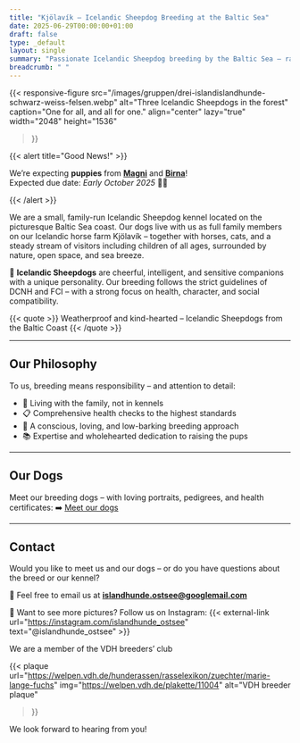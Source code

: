 ```yaml
---
title: "Kjölavík – Icelandic Sheepdog Breeding at the Baltic Sea"
date: 2025-06-29T00:00:00+01:00
draft: false
type: _default
layout: single
summary: "Passionate Icelandic Sheepdog breeding by the Baltic Sea – raised in a loving family environment with a focus on health and character."
breadcrumb: " "
---
```


{{< responsive-figure
   src="/images/gruppen/drei-islandislandhunde-schwarz-weiss-felsen.webp"
   alt="Three Icelandic Sheepdogs in the forest"
   caption="One for all, and all for one."
   align="center"
   lazy="true"
   width="2048"
   height="1536"
>}}

{{< alert title="Good News!" >}}

We’re expecting **puppies** from **[Magni](/en/zuchthunde/magni/)** and **[Birna](/en/zuchthunde/snjobirta/)**! \
Expected due date: *Early October 2025* 🍼🐾

{{< /alert >}}

We are a small, family-run Icelandic Sheepdog kennel located on the picturesque Baltic Sea coast. Our dogs live with us as full family members on our Icelandic horse farm Kjölavík – together with horses, cats, and a steady stream of visitors including children of all ages, surrounded by nature, open space, and sea breeze.

🐾 **Icelandic Sheepdogs** are cheerful, intelligent, and sensitive companions with a unique personality. Our breeding follows the strict guidelines of DCNH and FCI – with a strong focus on health, character, and social compatibility.

{{< quote >}}
Weatherproof and kind-hearted – Icelandic Sheepdogs from the Baltic Coast
{{< /quote >}}

---

## Our Philosophy

To us, breeding means responsibility – and attention to detail:

- 🐶 Living with the family, not in kennels
- 📋 Comprehensive health checks to the highest standards
- 🌿 A conscious, loving, and low-barking breeding approach
- 📚 Expertise and wholehearted dedication to raising the pups

---

## Our Dogs

Meet our breeding dogs – with loving portraits, pedigrees, and health certificates:
➡️ [Meet our dogs](/en/zuchthunde/)

---

## Contact

Would you like to meet us and our dogs – or do you have questions about the breed or our kennel?

📩 Feel free to email us at [**islandhunde.ostsee@googlemail.com**](mailto:islandhunde.ostsee@googlemail.com)

📸 Want to see more pictures? Follow us on Instagram: {{< external-link url="https://instagram.com/islandhunde_ostsee" text="@islandhunde_ostsee" >}}




We are a member of the VDH breeders’ club

{{< plaque
    url="https://welpen.vdh.de/hunderassen/rasselexikon/zuechter/marie-lange-fuchs"
    img="https://welpen.vdh.de/plakette/11004"
    alt="VDH breeder plaque"
>}}


We look forward to hearing from you!